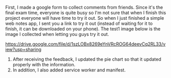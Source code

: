 First, I made a google form to collect comments from friends. Since it's the final exam time, everyone is quite busy so I'm not sure that when I finish this project everyone will have time to try it out. So when I just finished a simple web notes app, I sent you a link to try it out (instead of waiting for it to finish, it can be downloaded on your phone). The test1 image below is the image I collected when letting you guys try it out.

https://drive.google.com/file/d/1szLOBx8269eYnVRcROG64deevCq2RL33/view?usp=sharing

1. After receiving the feedback, I updated the pie chart so that it updated properly with the information.
2. In addition, I also added service worker and manifest.